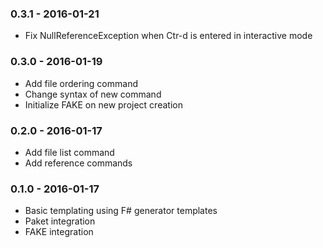 ### 0.3.1 - 2016-01-21
* Fix NullReferenceException when Ctr-d is entered in interactive mode

### 0.3.0 - 2016-01-19
* Add file ordering command
* Change syntax of new command
* Initialize FAKE on new project creation

### 0.2.0 - 2016-01-17
* Add file list command
* Add reference commands

### 0.1.0 - 2016-01-17
* Basic templating using F# generator templates
* Paket integration
* FAKE integration
